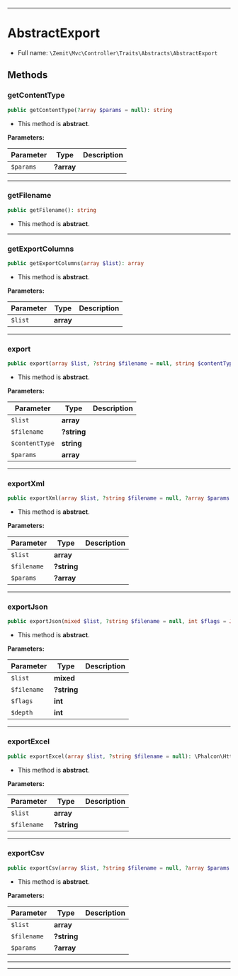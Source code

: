 ***

# AbstractExport





* Full name: `\Zemit\Mvc\Controller\Traits\Abstracts\AbstractExport`




## Methods


### getContentType



```php
public getContentType(?array $params = null): string
```




* This method is **abstract**.



**Parameters:**

| Parameter | Type | Description |
|-----------|------|-------------|
| `$params` | **?array** |  |





***

### getFilename



```php
public getFilename(): string
```




* This method is **abstract**.







***

### getExportColumns



```php
public getExportColumns(array $list): array
```




* This method is **abstract**.



**Parameters:**

| Parameter | Type | Description |
|-----------|------|-------------|
| `$list` | **array** |  |





***

### export



```php
public export(array $list, ?string $filename = null, string $contentType = null, array $params = null): \Phalcon\Http\ResponseInterface
```




* This method is **abstract**.



**Parameters:**

| Parameter | Type | Description |
|-----------|------|-------------|
| `$list` | **array** |  |
| `$filename` | **?string** |  |
| `$contentType` | **string** |  |
| `$params` | **array** |  |





***

### exportXml



```php
public exportXml(array $list, ?string $filename = null, ?array $params = null): \Phalcon\Http\ResponseInterface
```




* This method is **abstract**.



**Parameters:**

| Parameter | Type | Description |
|-----------|------|-------------|
| `$list` | **array** |  |
| `$filename` | **?string** |  |
| `$params` | **?array** |  |





***

### exportJson



```php
public exportJson(mixed $list, ?string $filename = null, int $flags = JSON_PRETTY_PRINT, int $depth = 2048): \Phalcon\Http\ResponseInterface
```




* This method is **abstract**.



**Parameters:**

| Parameter | Type | Description |
|-----------|------|-------------|
| `$list` | **mixed** |  |
| `$filename` | **?string** |  |
| `$flags` | **int** |  |
| `$depth` | **int** |  |





***

### exportExcel



```php
public exportExcel(array $list, ?string $filename = null): \Phalcon\Http\ResponseInterface
```




* This method is **abstract**.



**Parameters:**

| Parameter | Type | Description |
|-----------|------|-------------|
| `$list` | **array** |  |
| `$filename` | **?string** |  |





***

### exportCsv



```php
public exportCsv(array $list, ?string $filename = null, ?array $params = null): \Phalcon\Http\ResponseInterface
```




* This method is **abstract**.



**Parameters:**

| Parameter | Type | Description |
|-----------|------|-------------|
| `$list` | **array** |  |
| `$filename` | **?string** |  |
| `$params` | **?array** |  |





***

***

